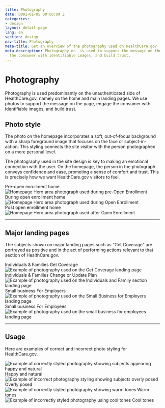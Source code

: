 ```yaml
---
title: Photography
date: 0001-01-05 00:00:00 Z
categories:
- design
layout: detail-page
lang: en
section: design
nav-title: Photography
meta-title: Get an overview of the photography used on HealthCare.gov
meta-description: Photography on  is used to support the message on the page, engage
  the consumer with identifiable images, and build trust.
---
```


# Photography

<div class="intro">
Photography is used predominantly on the unauthenticated side of HealthCare.gov, namely on the home and main landing pages. We use photos to support the message on the page, engage the consumer with identifiable images, and build trust.
</div>

<div class="hr"></div>

## Photo style

The photo on the homepage incorporates a soft, out-of-focus background with a sharp foreground image that focuses on the face or subject-in-action. This styling connects the site visitor with the person photographed on a more personal level. 

The photography used in the site design is key to making an emotional connection with the user. On the homepage, the person in the photograph conveys confidence and ease, promoting a sense of comfort and trust. This is precisely how we want HealthCare.gov visitors to feel.

<div class="caption">Pre-open enrollment home</div>
<img class="full" src="{{site.baseurl}}/images/design/photography/1_Hero.jpg" alt="Homepage Hero area photograph used during pre-Open Enrollment"/>

<div class="caption">During open enrollment home</div>
<img class="full" src="{{site.baseurl}}/images/design/photography/2_Hero.jpg" alt="Homepage Hero area photograph used during Open Enrollment"/>

<div class="caption">Post open enrollment home</div>
<img class="full" src="{{site.baseurl}}/images/design/photography/3_Hero.jpg" alt="Homepage Hero area photograph used after Open Enrollment"/>

<hr>

## Major landing pages

The subjects shown on major landing pages such as "Get Coverage" are portrayed as positive and in the act of performing actions relevant to that section of HealthCare.gov.

<div class="row">
	<div class="col-sm-6">
		<div class="caption">Individuals &amp; Families Get Coverage</div>
		<img class="full" src="{{site.baseurl}}/images/design/photography/4_GetCoverage.jpg" alt="Example of photography used on the Get Coverage landing page"/>
	</div>
	<div class="col-sm-6">
		<div class="caption">Individuals &amp; Families Change or Update Plan</div>
		<img class="full" src="{{site.baseurl}}/images/design/photography/5_ChangeUpdate.jpg" alt="Example of photography used on the Individuals and Family section landing page"/>
	</div>
	<div class="col-sm-6">
		<div class="caption">Small business For Employers</div>
		<img class="full" src="{{site.baseurl}}/images/design/photography/6_Employers.jpg" alt="Example of photography used on the Small Business for Employers landing page"/>
	</div>
	<div class="col-sm-6">
		<div class="caption">Small business For Employees</div>
		<img class="full" src="{{site.baseurl}}/images/design/photography/7_Employees.jpg" alt="Example of photography used on the small business for employees landing page"/>
	</div>
</div>

<hr>

## Usage

Here are examples of correct and incorrect photo styling for HealthCare.gov.

<div class="row usage">
	<div class="col-sm-6">
		<img class="full" src="{{site.baseurl}}/images/design/photography/8_Natural.jpg" alt="Example of correctly styled photography showing subjects appearing happy and natural"/>
		<span aria-label="Correct" class="glyphicon glyphicon-ok green"></span> Happy and natural
	</div>
	<div class="col-sm-6">
		<img class="full" src="{{site.baseurl}}/images/design/photography/9_Posed.jpg" alt="Example of incorrect photography styling showing subjects overly posed"/>
		<span aria-label="Incorrect" class="glyphicon glyphicon-remove red"></span> Overly posed
	</div>
	<div class="col-sm-6">
		<img class="full" src="{{site.baseurl}}/images/design/photography/10_WarmTones.jpg" alt="Example of correctly styled photography showing warm tones"/>
		<span aria-label="Correct" class="glyphicon glyphicon-ok green"></span> Warm tones
	</div>
	<div class="col-sm-6">
		<img class="full" src="{{site.baseurl}}/images/design/photography/11_CoolTones.jpg" alt="Example of incorrectly styled photography using cool tones"/>
		<span aria-label="Incorrect" class="glyphicon glyphicon-remove red"></span> Cool tones
	</div>
</div>
